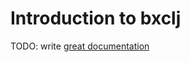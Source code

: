# Introduction to bxclj

TODO: write [great documentation](http://jacobian.org/writing/what-to-write/)
